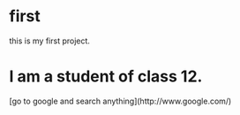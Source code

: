 # first
this is my first project.<br>
<h1>I am a student of class 12.</h1>
[go to google and search anything](http://www.google.com/)
